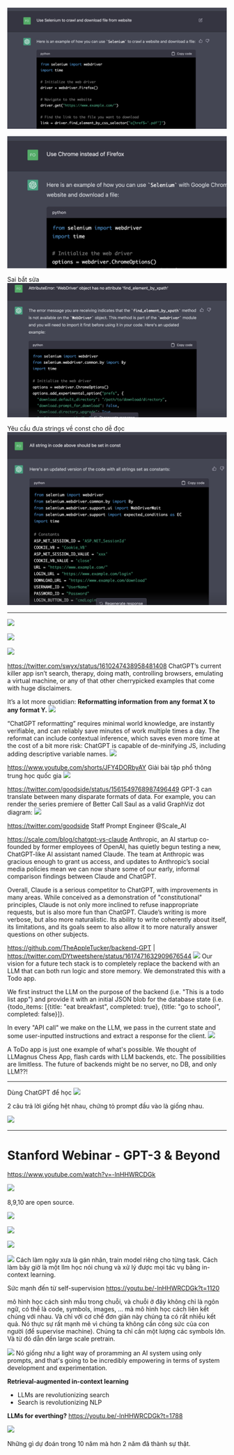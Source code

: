 ![](files/apps-16.jpg)

![](files/apps-17.jpg)

Sai bắt sửa
![](files/apps-18.jpg)

Yêu cầu đưa strings về const cho dễ đọc
![](files/apps-19.jpg)

- - -

![](files/apps-13.jpg)

![](files/apps-14.jpg)

![](files/apps-15.jpg)

https://twitter.com/swyx/status/1610247438958481408
ChatGPT’s current killer app isn’t search, therapy, doing math, controlling browsers, emulating a virtual machine, or any of that other cherrypicked examples that come with huge disclaimers.

It’s a lot more quotidian: __Reformatting information from any format X to any format Y.__
![](files/apps-00.jpg)

“ChatGPT reformatting” requires minimal world knowledge, are instantly verifiable, and can reliably save minutes of work multiple times a day. The reformat can include contextual inference, which saves even more time at the cost of a bit more risk: ChatGPT is capable of de-minifying JS, including adding descriptive variable names.
![](files/apps-01.png)

https://www.youtube.com/shorts/JFY4DORbyAY
Giải bài tập phổ thông trung học quốc gia
![](files/apps-02.jpg)

https://twitter.com/goodside/status/1561549768987496449
GPT-3 can translate between many disparate formats of data. For example, you can render the series premiere of Better Call Saul as a valid GraphViz dot diagram:
![](files/apps-03.jpg)

https://twitter.com/goodside
Staff Prompt Engineer @Scale_AI

https://scale.com/blog/chatgpt-vs-claude
Anthropic, an AI startup co-founded by former employees of OpenAI, has quietly begun testing a new, ChatGPT-like AI assistant named Claude. The team at Anthropic was gracious enough to grant us access, and updates to Anthropic’s social media policies mean we can now share some of our early, informal comparison findings between Claude and ChatGPT.

Overall, Claude is a serious competitor to ChatGPT, with improvements in many areas. While conceived as a demonstration of "constitutional" principles, Claude is not only more inclined to refuse inappropriate requests, but is also more fun than ChatGPT. Claude’s writing is more verbose, but also more naturalistic. Its ability to write coherently about itself, its limitations, and its goals seem to also allow it to more naturally answer questions on other subjects.

https://github.com/TheAppleTucker/backend-GPT | https://twitter.com/DYtweetshere/status/1617471632909676544
![](https://pbs.twimg.com/media/FnJpZ7VakAMTrg1?format=jpg&name=medium)
Our vision for a future tech stack is to completely replace the backend with an LLM that can both run logic and store memory. We demonstrated this with a Todo app.

We first instruct the LLM on the purpose of the backend (i.e. "This is a todo list app") and provide it with an initial JSON blob for the database state (i.e. {todo_items: [{title: "eat breakfast", completed: true}, {title: "go to school", completed: false}]}.

In every "API call" we make on the LLM,  we pass in the current state and some user-inputted instructions and extract a response for the client.
![](https://pbs.twimg.com/media/FnJpgp1aYAItoGk?format=jpg&name=medium)

A ToDo app is just one example of what's possible. We thought of LLMagnus Chess App, flash cards with LLM backends, etc. The possibilities are limitless. The future of backends might be no server, no DB, and only LLM??!

- - -

Dùng ChatGPT để học
![](files/apps-04.jpg)

2 câu trả lời giống hệt nhau, chứng tỏ prompt đầu vào là giống nhau.

![](files/apps-05.jpg)

- - -

# Stanford Webinar - GPT-3 & Beyond
https://www.youtube.com/watch?v=-lnHHWRCDGk

![](files/apps-06.jpg)

8,9,10 are open source.

![](files/apps-07.jpg)

![](files/apps-08.jpg)

![](files/apps-09.jpg)
 
 ![](files/apps-10.jpg)
Cách làm ngày xưa là gán nhãn, train model riêng cho từng task. Cách làm bây giờ là một llm học nói chung và xử lý được mọi tác vụ bằng in-context learning.

Sức mạnh đến từ self-supervision
https://youtu.be/-lnHHWRCDGk?t=1120

mô hình học cách sinh mẫu trong chuỗi, và chuỗi ở đây không chỉ là ngôn ngữ, có thể là code, symbols, images, ... mà mô hình học cách liên kết chúng với nhau. Và chỉ với cơ chế đơn giản này chúng ta có rất nhiều kết quả. Nó thực sự rất mạnh mẽ vì chúng ta không cần công sức của con người (để supervise machine). Chúng ta chỉ cần một lượng các symbols lớn. Và từ đó dẫn đến large scale pretrain.

![](files/apps-11.jpg)
Nó giống như a light way of proramming an AI system using only prompts, and that's going to be incredibly empowering in terms of system development and experimentation.

__Retrieval-augmented in-context learning__
- LLMs are revolutionizing search
- Search is revolutionizing NLP

__LLMs for everthing?__
https://youtu.be/-lnHHWRCDGk?t=1788

![](files/apps-12.jpg)

Những gì dự đoán trong 10 năm mà hơn 2 năm đã thành sự thật.

